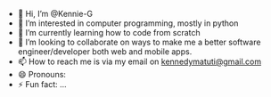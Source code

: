 - 👋 Hi, I’m @Kennie-G
- 👀 I’m interested in computer programming, mostly in python 
- 🌱 I’m currently learning how to code from scratch
- 💞️ I’m looking to collaborate on ways to make me a better software engineer/developer both web and mobile apps.
- 📫 How to reach me is via my email on kennedymatuti@gmail.com
- 😄 Pronouns: 
- ⚡ Fun fact: ...

<!---
Kennie-G/Kennie-G is a ✨ special ✨ repository because its `README.md` (this file) appears on your GitHub profile.
You can click the Preview link to take a look at your changes.
--->
